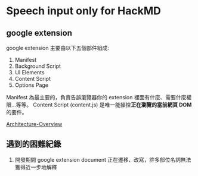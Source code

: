 # Speech input only for HackMD

## google extension

google extension 主要由以下五個部件組成:

1. Manifest
1. Background Script
1. UI Elements
1. Content Script
1. Options Page

Manifest 為最主要的，負責告訴瀏覽器你的 extension 裡面有什麼、需要什麼權限...等等。
Content Script (content.js) 是唯一能操控**正在瀏覽的當前網頁 DOM**的要件。

[Architecture-Overview](https://developer.chrome.com/docs/extensions/mv3/architecture-overview/)

## 遇到的困難紀錄

1. 開發期間 google extension document 正在遷移、改寫，許多部位名詞無法獲得近一步地解釋
